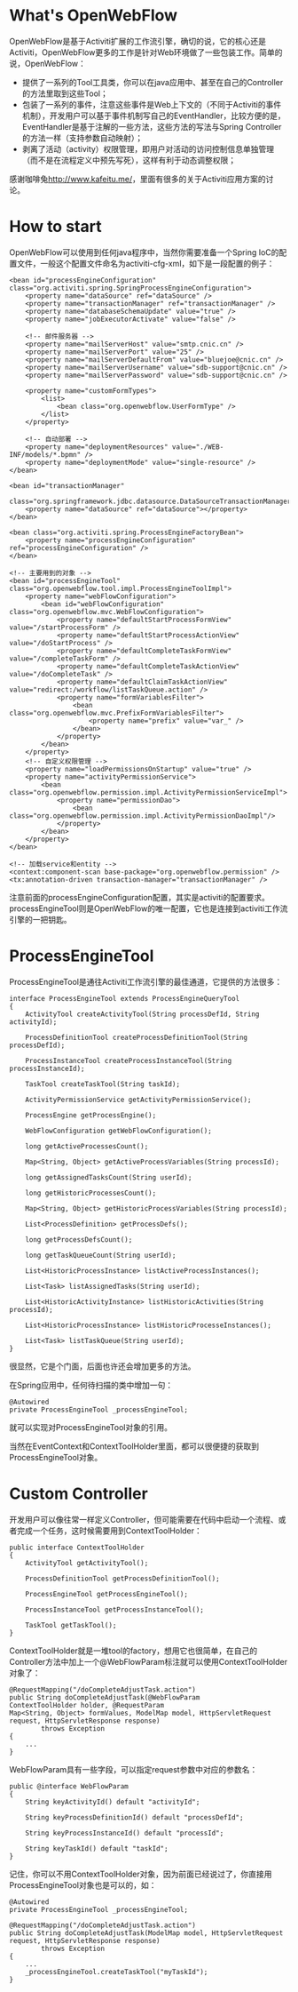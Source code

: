 What's OpenWebFlow
===========

OpenWebFlow是基于Activiti扩展的工作流引擎，确切的说，它的核心还是Activiti，OpenWebFlow更多的工作是针对Web环境做了一些包装工作。简单的说，OpenWebFlow：

* 提供了一系列的Tool工具类，你可以在java应用中、甚至在自己的Controller的方法里取到这些Tool；
* 包装了一系列的事件，注意这些事件是Web上下文的（不同于Activiti的事件机制），开发用户可以基于事件机制写自己的EventHandler，比较方便的是，EventHandler是基于注解的一些方法，这些方法的写法与Spring Controller的方法一样（支持参数自动映射）；
* 剥离了活动（activity）权限管理，即用户对活动的访问控制信息单独管理（而不是在流程定义中预先写死），这样有利于动态调整权限；

感谢咖啡兔<http://www.kafeitu.me/>，里面有很多的关于Activiti应用方案的讨论。

How to start
===========

OpenWebFlow可以使用到任何java程序中，当然你需要准备一个Spring IoC的配置文件，一般这个配置文件命名为activiti-cfg-xml，如下是一段配置的例子：

	<bean id="processEngineConfiguration" class="org.activiti.spring.SpringProcessEngineConfiguration">
		<property name="dataSource" ref="dataSource" />
		<property name="transactionManager" ref="transactionManager" />
		<property name="databaseSchemaUpdate" value="true" />
		<property name="jobExecutorActivate" value="false" />
		
		<!-- 邮件服务器 -->
		<property name="mailServerHost" value="smtp.cnic.cn" />
		<property name="mailServerPort" value="25" />
		<property name="mailServerDefaultFrom" value="bluejoe@cnic.cn" />
		<property name="mailServerUsername" value="sdb-support@cnic.cn" />
		<property name="mailServerPassword" value="sdb-support@cnic.cn" />

		<property name="customFormTypes">
			<list>
				<bean class="org.openwebflow.UserFormType" />
			</list>
		</property>
		
		<!-- 自动部署 -->
		<property name="deploymentResources" value="./WEB-INF/models/*.bpmn" />
		<property name="deploymentMode" value="single-resource" />
	</bean>

	<bean id="transactionManager"
		class="org.springframework.jdbc.datasource.DataSourceTransactionManager">
		<property name="dataSource" ref="dataSource"></property>
	</bean>

	<bean class="org.activiti.spring.ProcessEngineFactoryBean">
		<property name="processEngineConfiguration" ref="processEngineConfiguration" />
	</bean>

	<!-- 主要用到的对象 -->
	<bean id="processEngineTool" class="org.openwebflow.tool.impl.ProcessEngineToolImpl">
		<property name="webFlowConfiguration">
			<bean id="webFlowConfiguration" class="org.openwebflow.mvc.WebFlowConfiguration">
				<property name="defaultStartProcessFormView" value="/startProcessForm" />
				<property name="defaultStartProcessActionView" value="/doStartProcess" />
				<property name="defaultCompleteTaskFormView" value="/completeTaskForm" />
				<property name="defaultCompleteTaskActionView" value="/doCompleteTask" />
				<property name="defaultClaimTaskActionView" value="redirect:/workflow/listTaskQueue.action" />
				<property name="formVariablesFilter">
					<bean class="org.openwebflow.mvc.PrefixFormVariablesFilter">
						<property name="prefix" value="var_" />
					</bean>
				</property>
			</bean>
		</property>
		<!-- 自定义权限管理 -->
		<property name="loadPermissionsOnStartup" value="true" />
		<property name="activityPermissionService">
			<bean class="org.openwebflow.permission.impl.ActivityPermissionServiceImpl">
				<property name="permissionDao">
					<bean class="org.openwebflow.permission.impl.ActivityPermissionDaoImpl"/>
				</property>
			</bean>
		</property>
	</bean>
	
	<!-- 加载service和entity -->
	<context:component-scan base-package="org.openwebflow.permission" />
	<tx:annotation-driven transaction-manager="transactionManager" />
	
	
注意前面的processEngineConfiguration配置，其实是activiti的配置要求。processEngineTool则是OpenWebFlow的唯一配置，它也是连接到activiti工作流引擎的一把钥匙。

ProcessEngineTool
===========

ProcessEngineTool是通往Activiti工作流引擎的最佳通道，它提供的方法很多：

	interface ProcessEngineTool extends ProcessEngineQueryTool
	{
		ActivityTool createActivityTool(String processDefId, String activityId);
	
		ProcessDefinitionTool createProcessDefinitionTool(String processDefId);
	
		ProcessInstanceTool createProcessInstanceTool(String processInstanceId);
	
		TaskTool createTaskTool(String taskId);
	
		ActivityPermissionService getActivityPermissionService();
	
		ProcessEngine getProcessEngine();
	
		WebFlowConfiguration getWebFlowConfiguration();
		
		long getActiveProcessesCount();
	
		Map<String, Object> getActiveProcessVariables(String processId);
	
		long getAssignedTasksCount(String userId);
	
		long getHistoricProcessesCount();
	
		Map<String, Object> getHistoricProcessVariables(String processId);
	
		List<ProcessDefinition> getProcessDefs();
	
		long getProcessDefsCount();
	
		long getTaskQueueCount(String userId);
	
		List<HistoricProcessInstance> listActiveProcessInstances();
	
		List<Task> listAssignedTasks(String userId);
	
		List<HistoricActivityInstance> listHistoricActivities(String processId);
	
		List<HistoricProcessInstance> listHistoricProcesseInstances();
	
		List<Task> listTaskQueue(String userId);
	}
	
很显然，它是个门面，后面也许还会增加更多的方法。

在Spring应用中，任何待扫描的类中增加一句：

	@Autowired
	private ProcessEngineTool _processEngineTool;

就可以实现对ProcessEngineTool对象的引用。

当然在EventContext和ContextToolHolder里面，都可以很便捷的获取到ProcessEngineTool对象。

Custom Controller
===========

开发用户可以像往常一样定义Controller，但可能需要在代码中启动一个流程、或者完成一个任务，这时候需要用到ContextToolHolder：

	public interface ContextToolHolder
	{
		ActivityTool getActivityTool();
	
		ProcessDefinitionTool getProcessDefinitionTool();
	
		ProcessEngineTool getProcessEngineTool();
	
		ProcessInstanceTool getProcessInstanceTool();
	
		TaskTool getTaskTool();
	}
	
ContextToolHolder就是一堆tool的factory，想用它也很简单，在自己的Controller方法中加上一个@WebFlowParam标注就可以使用ContextToolHolder对象了：

	@RequestMapping("/doCompleteAdjustTask.action")
	public String doCompleteAdjustTask(@WebFlowParam
	ContextToolHolder holder, @RequestParam
	Map<String, Object> formValues, ModelMap model, HttpServletRequest request, HttpServletResponse response)
			throws Exception
	{
		...
	}
	
WebFlowParam具有一些字段，可以指定request参数中对应的参数名：

	public @interface WebFlowParam
	{
		String keyActivityId() default "activityId";
	
		String keyProcessDefinitionId() default "processDefId";
	
		String keyProcessInstanceId() default "processId";
	
		String keyTaskId() default "taskId";
	}
	
记住，你可以不用ContextToolHolder对象，因为前面已经说过了，你直接用ProcessEngineTool对象也是可以的，如：

	@Autowired
	private ProcessEngineTool _processEngineTool;

	@RequestMapping("/doCompleteAdjustTask.action")
	public String doCompleteAdjustTask(ModelMap model, HttpServletRequest request, HttpServletResponse response)
			throws Exception
	{
		...
		_processEngineTool.createTaskTool("myTaskId");
	}
